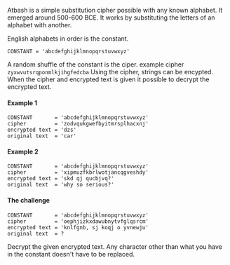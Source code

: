 Atbash is a simple substitution cipher possible with any known alphabet. 
It emerged around 500-600 BCE. It works by substituting the letters of an alphabet with another.

English alphabets in order is the constant.

```CONSTANT = 'abcdefghijklmnopqrstuvwxyz'```

A random shuffle of the constant is the ciper.
example cipher ```zyxwvutsrqponmlkjihgfedcba```
Using the cipher, strings can be encypted.
When the cipher and encrypted text is given it possible to decrypt the encrypted text.

#### Example 1

```
CONSTANT       = 'abcdefghijklmnopqrstuvwxyz'
cipher         = 'zodvqukgwefbyitmrsplhacxnj'
encrypted text = 'dzs'
original text  = 'car'
```

#### Example 2

```
CONSTANT       = 'abcdefghijklmnopqrstuvwxyz'
cipher         = 'xipmuzfkbrlwotjancqgveshdy'
encrypted text = 'skd qj qucbjvq?'
original text  = 'why so serious?'
```

#### The challenge

```
CONSTANT       = 'abcdefghijklmnopqrstuvwxyz'
cipher         = 'oephjizkxdawubnytvfglqsrcm'
encrypted text = 'knlfgnb, sj koqj o yvnewju'
original text  = ?
```

Decrypt the given encrypted text. Any character other than what you have in the constant doesn't have to be replaced.
